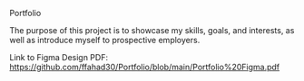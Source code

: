 Portfolio

The purpose of this project is to showcase my skills, goals, and interests, as well as introduce myself to prospective employers.

Link to Figma Design PDF: https://github.com/ffahad30/Portfolio/blob/main/Portfolio%20Figma.pdf
